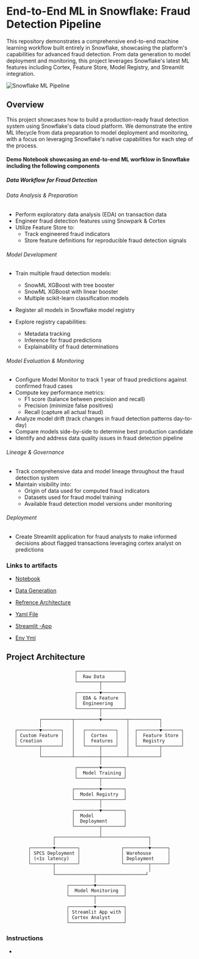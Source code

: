 # End-to-End ML in Snowflake: Fraud Detection Pipeline

This repository demonstrates a comprehensive end-to-end machine learning workflow built entirely in Snowflake, showcasing the platform's capabilities for advanced fraud detection. From data generation to model deployment and monitoring, this project leverages Snowflake's latest ML features including Cortex, Feature Store, Model Registry, and Streamlit integration.

![Snowflake ML Pipeline](https://via.placeholder.com/800x400?text=Snowflake+ML+Pipeline+Diagram)

## Overview

This project showcases how to build a production-ready fraud detection system using Snowflake's data cloud platform. We demonstrate the entire ML lifecycle from data preparation to model deployment and monitoring, with a focus on leveraging Snowflake's native capabilities for each step of the process.

#### Demo Notebook showcasing an end-to-end ML worfklow in Snowflake including the following components

##### Data Workflow for Fraud Detection

###### Data Analysis & Preparation

- Perform exploratory data analysis (EDA) on transaction data
- Engineer fraud detection features using Snowpark & Cortex
- Utilize Feature Store to:
    - Track engineered fraud indicators
    - Store feature definitions for reproducible fraud detection signals

###### Model Development

- Train multiple fraud detection models:
    - SnowML XGBoost with tree booster
    - SnowML XGBoost with linear booster
    - Multiple scikit-learn classification models

- Register all models in Snowflake model registry
- Explore registry capabilities:
    - Metadata tracking
    - Inference for fraud predictions
    - Explainability of fraud determinations

###### Model Evaluation & Monitoring

- Configure Model Monitor to track 1 year of fraud predictions against confirmed fraud cases
- Compute key performance metrics:
    - F1 score (balance between precision and recall)
    - Precision (minimize false positives)
    -  Recall (capture all actual fraud)
- Analyze model drift (track changes in fraud detection patterns day-to-day)
-  Compare models side-by-side to determine best production candidate
- Identify and address data quality issues in fraud detection pipeline


###### Lineage & Governance

- Track comprehensive data and model lineage throughout the fraud detection system
- Maintain visibility into:
    - Origin of data used for computed fraud indicators
    - Datasets used for fraud model training
    - Available fraud detection model versions under monitoring

###### Deployment

- Create Streamlit application for fraud analysts to make informed decisions about flagged transactions leveraging cortex analyst on predictions


### Links to artifacts 

- [Notebook](/src/AI_ML_PROJECT_v1.ipynbsrc/AI_ML_PROJECT_v1.ipynb)

- [Data Generation](src/fraud_analysis_model_final.yaml)

- [Refrence Architecture](src/fraud_analysis_model_final.yaml)

- [Yaml File](src/fraud_analysis_model_final.yaml)

- [Streamlit -App](src/streamlit_app.py)

- [Env Yml](src/environment.yml)



## Project Architecture

```
                         ┌─────────────────┐
                         │  Raw Data       │
                         └────────┬────────┘
                                  │
                         ┌────────▼────────┐
                         │  EDA & Feature  │
                         │  Engineering    │
                         └────────┬────────┘
                                  │
            ┌───────────┬─────────▼─────────┬───────────┐
            │           │                   │           │
   ┌────────▼───────┐   │   ┌───────────┐   │  ┌────────▼───────┐
   │ Custom Feature │   │   │  Cortex   │   │  │  Feature Store │
   │ Creation       │   │   │  Features │   │  │  Registry      │
   └────────┬───────┘   │   └─────┬─────┘   │  └────────┬───────┘
            │           │         │         │           │
            └───────────┴─────────┼─────────┴───────────┘
                                  │
                         ┌────────▼────────┐
                         │  Model Training │
                         └────────┬────────┘
                                  │
                        ┌─────────▼────────┐
                        │  Model Registry  │
                        └─────────┬────────┘
                                  │
                        ┌─────────▼────────┐
                        │  Model           │
                        │  Deployment      │
                        └─────────┬────────┘
                                  │
                 ┌────────────────┴─────────────────┐
                 │                                  │
        ┌────────▼────────┐               ┌─────────▼──────┐
        │ SPCS Deployment │               │ Warehouse      │
        │ (<1s latency)   │               │ Deployment     │
        └────────┬────────┘               └─────────┬──────┘
                 │                                  │
                 └──────────────┬──────────────────┘
                                │
                      ┌─────────▼──────────┐
                      │  Model Monitoring  │
                      └─────────┬──────────┘
                                │
                      ┌─────────▼──────────┐
                      │ Streamlit App with │
                      │ Cortex Analyst     │
                      └────────────────────┘
```




### Instructions 

- 
